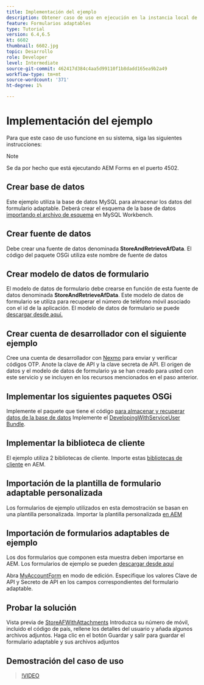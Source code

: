```yaml
---
title: Implementación del ejemplo
description: Obtener caso de uso en ejecución en la instancia local de AEM Forms
feature: Formularios adaptables
type: Tutorial
version: 6.4,6.5
kt: 6602
thumbnail: 6602.jpg
topic: Desarrollo
role: Developer
level: Intermediate
source-git-commit: 462417d384c4aa5d99110f1b8dadd165ea9b2a49
workflow-type: tm+mt
source-wordcount: '371'
ht-degree: 1%

---
```




# Implementación del ejemplo

Para que este caso de uso funcione en su sistema, siga las siguientes instrucciones:

>[!NOTE]
>Se da por hecho que está ejecutando AEM Forms en el puerto 4502.


## Crear base de datos

Este ejemplo utiliza la base de datos MySQL para almacenar los datos del formulario adaptable. Deberá crear el esquema de la base de datos [importando el archivo de esquema](assets/data-base-schema.sql) en MySQL Workbench.

## Crear fuente de datos

Debe crear una fuente de datos denominada **StoreAndRetrieveAfData**. El código del paquete OSGi utiliza este nombre de fuente de datos

## Crear modelo de datos de formulario

El modelo de datos de formulario debe crearse en función de esta fuente de datos denominada **StoreAndRetrieveAfData**. Este modelo de datos de formulario se utiliza para recuperar el número de teléfono móvil asociado con el id de la aplicación. El modelo de datos de formulario se puede [descargar desde aquí.](assets/2-Factor-Authentication-DataSource-and-FDM.zip)

## Crear cuenta de desarrollador con el siguiente ejemplo

Cree una cuenta de desarrollador con [Nexmo](https://dashboard.nexmo.com/) para enviar y verificar códigos OTP. Anote la clave de API y la clave secreta de API. El origen de datos y el modelo de datos de formulario ya se han creado para usted con este servicio y se incluyen en los recursos mencionados en el paso anterior.

## Implementar los siguientes paquetes OSGi

Implemente el paquete que tiene el código [para almacenar y recuperar datos de la base de datos](assets/FetchPartiallyCompletedForm.PartiallyCompletedForm.core-1.0-SNAPSHOT.jar)
Implemente el [DevelopingWithServiceUser Bundle](https://experienceleague.adobe.com/docs/experience-manager-learn/forms/assets/common-osgi-bundles/DevelopingWithServiceUser.jar).

## Implementar la biblioteca de cliente

El ejemplo utiliza 2 bibliotecas de cliente. Importe estas [bibliotecas de cliente](assets/client-libraries.zip) en AEM.

## Importación de la plantilla de formulario adaptable personalizada

Los formularios de ejemplo utilizados en esta demostración se basan en una plantilla personalizada. Importar la plantilla personalizada [en AEM](assets/custom-template-with-page-component.zip)

## Importación de formularios adaptables de ejemplo

Los dos formularios que componen esta muestra deben importarse en AEM. Los formularios de ejemplo se pueden [descargar desde aquí](assets/sample-forms.zip)

Abra [MyAccountForm](http://localhost:4502/editor.html/content/forms/af/myaccountform.html) en modo de edición. Especifique los valores Clave de API y Secreto de API en los campos correspondientes del formulario adaptable.

## Probar la solución

Vista previa de [StoreAFWithAttachments](http://localhost:4502/content/dam/formsanddocuments/storeafwithattachments/jcr:content?wcmmode=disabled)
Introduzca su número de móvil, incluido el código de país, rellene los detalles del usuario y añada algunos archivos adjuntos. Haga clic en el botón Guardar y salir para guardar el formulario adaptable y sus archivos adjuntos


## Demostración del caso de uso

>[!VIDEO](https://video.tv.adobe.com/v/327122?quality=9&learn=on)
